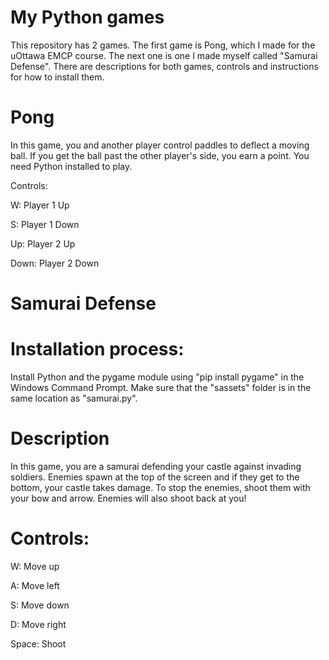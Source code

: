 # My Python games
This repository has 2 games. The first game is Pong, which I made for the uOttawa EMCP course. The next one is one I made myself called "Samurai Defense".
There are descriptions for both games, controls and instructions for how to install them.


# Pong
In this game, you and another player control paddles to deflect a moving ball. If you get the ball past the other player's side, you earn a point. 
You need Python installed to play.

Controls: 

W: Player 1 Up

S: Player 1 Down

Up: Player 2 Up

Down: Player 2 Down

# Samurai Defense

# Installation process:
Install Python and the pygame module using "pip install pygame" in the Windows Command Prompt. Make sure that the "sassets" folder is in the same location as "samurai.py".

# Description
In this game, you are a samurai defending your castle against invading soldiers. Enemies spawn at the top of the screen and if they get to the bottom, your castle takes damage. To stop the enemies, shoot them with your bow and arrow. Enemies will also shoot back at you!

# Controls:
W: Move up

A: Move left

S: Move down

D: Move right

Space: Shoot
